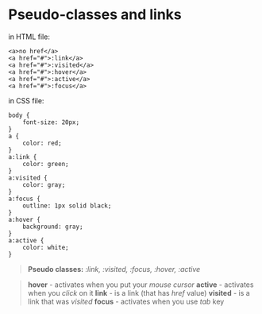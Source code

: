 # Pseudo-classes and links

in HTML file:

```
<a>no href</a>
<a href="#">:link</a>
<a href="#">:visited</a>
<a href="#">:hover</a>
<a href="#">:active</a>
<a href="#">:focus</a>
```

in CSS file:

```
body {
    font-size: 20px;
}
a {
    color: red;
}
a:link {
    color: green;
}
a:visited {
    color: gray;
}
a:focus {
    outline: 1px solid black;
}
a:hover {
    background: gray;
}
a:active {
    color: white;
}
```

> **Pseudo classes:** *:link, :visited, :focus, :hover, :active*

> **hover** - activates when you put your *mouse cursor*
> **active** - activates when you *click* on it
> **link** - is a link (that has *href* value)
> **visited** - is a link that was *visited*
> **focus** - activates when you use *tab* key
